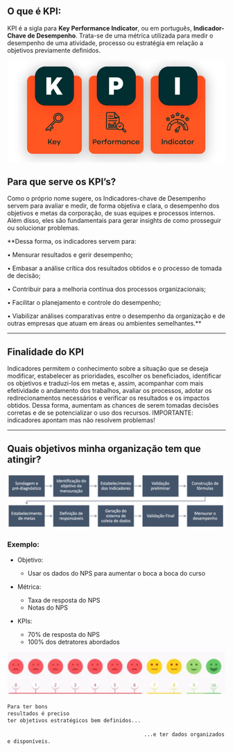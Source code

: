 ## O que é KPI:

KPI é a sigla para **Key Performance Indicator**, ou em português, **Indicador-Chave de Desempenho**. Trata-se de uma métrica utilizada para medir o desempenho de uma atividade, processo ou estratégia em relação a objetivos previamente definidos.

![alt text](./image/1.png)

## **Para que serve os KPI’s?**

Como o próprio nome sugere, os Indicadores-chave de Desempenho servem para avaliar e medir, de forma objetiva e clara, o desempenho dos objetivos e metas da corporação, de suas equipes e processos internos. Além disso, eles são fundamentais para gerar insights de como prosseguir ou solucionar problemas.

**Dessa forma, os indicadores servem para:

• Mensurar resultados e gerir desempenho;

• Embasar a análise crítica dos resultados obtidos e o processo de tomada de decisão;

• Contribuir para a melhoria contínua dos processos organizacionais;

• Facilitar o planejamento e controle do desempenho;

• Viabilizar análises comparativas entre o desempenho da organização e de outras empresas que atuam em áreas ou ambientes semelhantes.**

---

## Finalidade do KPI

Indicadores permitem o conhecimento sobre a situação que se deseja modificar,
estabelecer as prioridades, escolher os beneficiados, identificar os objetivos e traduzi-los
em metas e, assim, acompanhar com mais efetividade o andamento dos trabalhos, avaliar
os processos, adotar os redirecionamentos necessários e verificar os resultados e os
impactos obtidos. Dessa forma, aumentam as chances de serem tomadas decisões corretas
e de se potencializar o uso dos recursos.
IMPORTANTE: indicadores apontam mas não resolvem problemas!

---

## Quais objetivos minha organização tem que atingir?

![alt text](./image/2.png)

### Exemplo:

- Objetivo:
    - Usar os dados do NPS para aumentar o boca a boca do curso

- Métrica:
    - Taxa de resposta do NPS
    - Notas do NPS

- KPIs:
    - 70% de resposta do NPS
    - 100% dos detratores abordados

![alt text](./image/3.png)

    Para ter bons
    resultados é preciso
    ter objetivos estratégicos bem definidos...

                                                ...e ter dados organizados e disponíveis.
